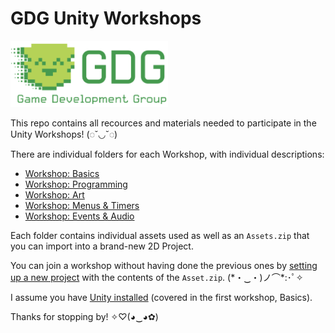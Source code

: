 # GDG Unity Workshops
<img src="./GDG-logo.png" width="50%">

This repo contains all recources and materials needed to participate in the Unity Workshops! (◌˘◡˘◌)

There are individual folders for each Workshop, with individual descriptions:
- [Workshop: Basics](./1%20Basics/)
- [Workshop: Programming](./2%20Programming/)
- [Workshop: Art](./3%20Art/)
- [Workshop: Menus & Timers](./4%20Menus,%20Timers/)
- [Workshop: Events & Audio](./5%20Events,%20Audio/)

Each folder contains individual assets used as well as an `Assets.zip` that you can import into a brand-new 2D Project. 

You can join a workshop without having done the previous ones by [setting up a new project](Setting%20up%20a%20Project/README.md) with the contents of the `Asset.zip`. (\*・‿・)ノ⌒\*:･ﾟ✧

I assume you have [Unity installed](Installing%20Unity/README.md) (covered in the first workshop, Basics).

Thanks for stopping by! ✧♡(◕‿◕✿)